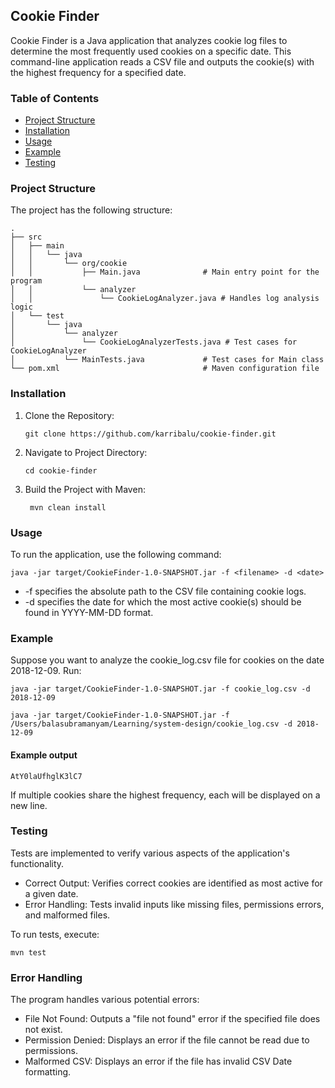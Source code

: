 ## Cookie Finder

Cookie Finder is a Java application that analyzes cookie log files to determine the most frequently used cookies on a specific date. This command-line application reads a CSV file and outputs the cookie(s) with the highest frequency for a specified date.

### Table of Contents
- [Project Structure](#project-structure)
- [Installation](#installation)
- [Usage](#usage)
- [Example](#example)
- [Testing](#testing)

### Project Structure

The project has the following structure:

```plaintext
.
├── src
│   ├── main
│   │   └── java
│   │       └── org/cookie
│   │           ├── Main.java              # Main entry point for the program
│   │           └── analyzer
│   │               └── CookieLogAnalyzer.java # Handles log analysis logic
│   └── test
│       └── java
│           └── analyzer
│               └── CookieLogAnalyzerTests.java # Test cases for CookieLogAnalyzer
│           └── MainTests.java             # Test cases for Main class
└── pom.xml                                # Maven configuration file
```

### Installation
1. Clone the Repository:
    ```shell
    git clone https://github.com/karribalu/cookie-finder.git
    ```
2. Navigate to Project Directory:

    ```shell
    cd cookie-finder
    ```
3. Build the Project with Maven:
   ```shell
    mvn clean install
    ```


### Usage
To run the application, use the following command:
```shell
java -jar target/CookieFinder-1.0-SNAPSHOT.jar -f <filename> -d <date>
```
- -f specifies the absolute path to the CSV file containing cookie logs.
- -d specifies the date for which the most active cookie(s) should be found in YYYY-MM-DD format.
  
### Example

Suppose you want to analyze the cookie_log.csv file for cookies on the date 2018-12-09. Run:
```shell
java -jar target/CookieFinder-1.0-SNAPSHOT.jar -f cookie_log.csv -d 2018-12-09
```
```shell
java -jar target/CookieFinder-1.0-SNAPSHOT.jar -f  /Users/balasubramanyam/Learning/system-design/cookie_log.csv -d 2018-12-09
```

#### Example output

```plaintext
AtY0laUfhglK3lC7
```
If multiple cookies share the highest frequency, each will be displayed on a new line.

### Testing
Tests are implemented to verify various aspects of the application's functionality.

- Correct Output: Verifies correct cookies are identified as most active for a given date.
- Error Handling: Tests invalid inputs like missing files, permissions errors, and malformed files.

To run tests, execute:
```shell
mvn test
```

### Error Handling
The program handles various potential errors:

- File Not Found: Outputs a "file not found" error if the specified file does not exist.
- Permission Denied: Displays an error if the file cannot be read due to permissions.
- Malformed CSV: Displays an error if the file has invalid CSV Date formatting.

